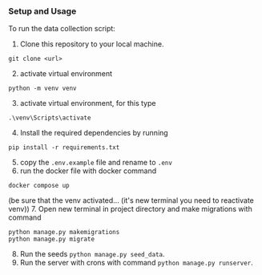 ### Setup and Usage

To run the data collection script:

1. Clone this repository to your local machine.
```commandline
git clone <url>
```
2. activate virtual environment 
```commandline
python -m venv venv
```
3. activate virtual environment, for this type
```commandline
.\venv\Scripts\activate
```
4. Install the required dependencies by running 
```commandline
pip install -r requirements.txt
```
5. copy the `.env.example` file and rename to `.env`
6. run the docker file with docker command
```commandline
docker compose up
```
(be sure that the venv activated... (it's new terminal you need to reactivate venv))
7. Open new terminal in project directory and make migrations with command
```commandline
python manage.py makemigrations
python manage.py migrate
```
8. Run the seeds  `python manage.py seed_data`.
9. Run the server with crons with command `python manage.py runserver`.